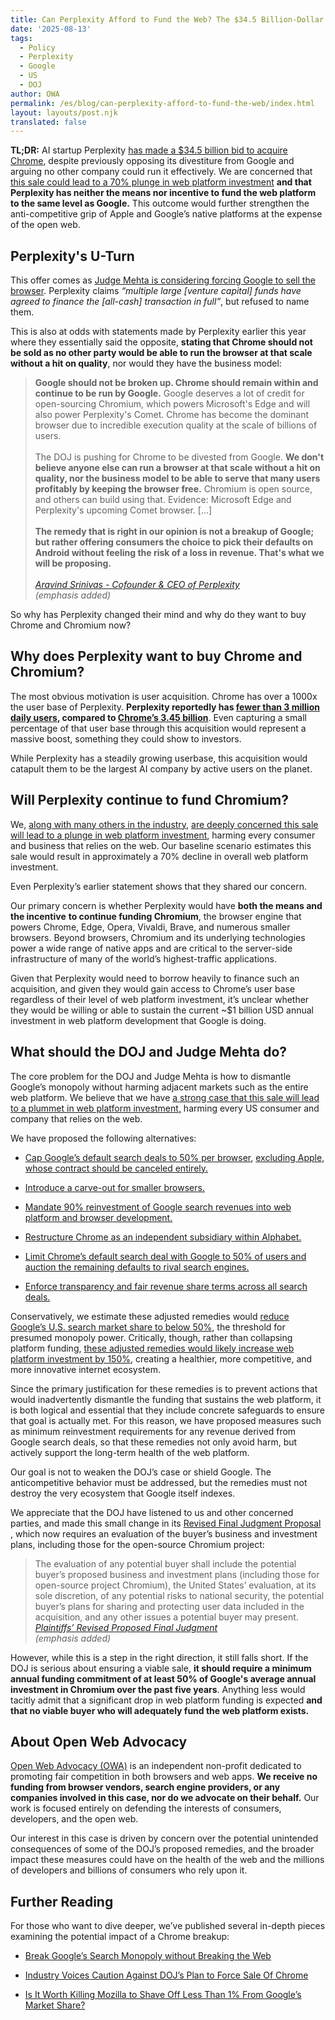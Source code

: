 ```yaml
---
title: Can Perplexity Afford to Fund the Web? The $34.5 Billion-Dollar Question
date: '2025-08-13'
tags:
  - Policy
  - Perplexity
  - Google
  - US
  - DOJ
author: OWA
permalink: /es/blog/can-perplexity-afford-to-fund-the-web/index.html
layout: layouts/post.njk
translated: false
---
```


**TL;DR:** AI startup Perplexity [has made a $34.5 billion bid to acquire Chrome](https://www.ft.com/content/d357d9d0-2a03-493a-b73b-e21b16b8ba37), despite previously opposing its divestiture from Google and arguing no other company could run it effectively. We are concerned that [this sale could lead to a 70% plunge in web platform investment](https://open-web-advocacy.org/blog/break-googles-search-monopoly-without-breaking-the-web/) **and that Perplexity has neither the means nor incentive to fund the web platform to the same level as Google.** This outcome would further strengthen the anti-competitive grip of Apple and Google’s native platforms at the expense of the open web.

## Perplexity's U-Turn

This offer comes as [Judge Mehta is considering forcing Google to sell the browser](https://open-web-advocacy.org/blog/break-googles-search-monopoly-without-breaking-the-web/#quick-primer-on-the-doj%E2%80%99s-case:~:text=Google%20must%20promptly%20and%20fully%20divest%20Chrome%2C%20to%20a%20buyer%20approved%20by%20the%20Plaintiffs%20in%20their%20sole%20discretion%20subject%20to%20terms%20that%20the%20Court%20and%20Plaintiffs%20approve.). Perplexity claims *“multiple large \[venture capital\] funds have agreed to finance the \[all-cash\] transaction in full”*, but refused to name them.

This is also at odds with statements made by Perplexity earlier this year where they essentially said the opposite, **stating that <span style="color: var(--main-color);">Chrome should not be sold</span> as no other party would be able to run the browser at that scale without a hit on quality**, nor would they have the business model:

> **Google should not be broken up. Chrome should remain within and continue to be run by Google.** Google deserves a lot of credit for open-sourcing Chromium, which powers Microsoft's Edge and will also power Perplexity's Comet. Chrome has become the dominant browser due to incredible execution quality at the scale of billions of users.<br><br>
> The DOJ is pushing for Chrome to be divested from Google. **We don't believe anyone else can run a browser at that scale without a hit on quality, nor the business model to be able to serve that many users profitably by keeping the browser free.** Chromium is open source, and others can build using that. Evidence: Microsoft Edge and Perplexity's upcoming Comet browser. \[...\]<br><br>
> **The remedy that is right in our opinion is not a breakup of Google; but rather offering consumers the choice to pick their defaults on Android without feeling the risk of a loss in revenue. That's what we will be proposing.**<br><br>
> <cite>[Aravind Srinivas - Cofounder & CEO of Perplexity](https://open-web-advocacy.org/blog/industry-voices-caution-against-dojs-plan-to-force-sale-of-chrome/#:~:text=%23-,Aravind%20Srinivas%20%2D%20Cofounder%20%26%20CEO%20of%20Perplexity,-Perplexity%20has%20been)<br>(emphasis added)</cite>

So why has Perplexity changed their mind and why do they want to buy Chrome and Chromium now?

## Why does Perplexity want to buy Chrome and Chromium?

The most obvious motivation is user acquisition. Chrome has over a 1000x the user base of Perplexity.  **Perplexity reportedly has [fewer than <span style="color: var(--main-color);">3 million daily users</span>](https://www.demandsage.com/perplexity-ai-statistics/?utm_source=chatgpt.com#:~:text=Approximately%202%20million%20people%20worldwide%20visit%20Perplexity%20AI%20daily.), compared to [<span style="color: var(--main-color);">Chrome’s 3.45 billion</span>](https://backlinko.com/chrome-users#:~:text=An%20estimated%203.45%20billion%20internet%20users%20globally%20use%20Chrome%20as%20their%20browser.)**. Even capturing a small percentage of that user base through this acquisition would represent a massive boost, something they could show to investors.

While Perplexity has a steadily growing userbase, this acquisition would catapult them to be the largest AI company by active users on the planet.

## Will Perplexity continue to fund Chromium?

We, [along with many others in the industry](https://open-web-advocacy.org/blog/industry-voices-caution-against-dojs-plan-to-force-sale-of-chrome/), [are deeply concerned this sale will lead to a plunge in web platform investment](https://open-web-advocacy.org/blog/break-googles-search-monopoly-without-breaking-the-web/), harming every consumer and business that relies on the web. Our baseline scenario estimates this sale would result in approximately a 70% decline in overall web platform investment.

Even Perplexity’s  earlier statement shows that they shared our concern.

Our primary concern is whether Perplexity would have **both the means and the incentive** **to continue funding Chromium**, the browser engine that powers Chrome, Edge, Opera, Vivaldi, Brave, and numerous smaller browsers. Beyond browsers, Chromium and its underlying technologies power a wide range of native apps and are critical to the server-side infrastructure of many of the world’s highest-traffic applications.

Given that Perplexity would need to borrow heavily to finance such an acquisition, and given they would gain access to Chrome’s user base regardless of their level of web platform investment, it’s unclear whether they would be willing or able to sustain the current \~$1 billion USD annual investment in web platform development that Google is doing.

## What should the DOJ and Judge Mehta do?

The core problem for the DOJ and Judge Mehta is how to dismantle Google’s monopoly without harming adjacent markets such as the entire web platform. We believe that we have [a strong case that this sale will lead to a plummet in web platform investment,](https://open-web-advocacy.org/blog/break-googles-search-monopoly-without-breaking-the-web/) harming every US consumer and company that relies on the web.

We have proposed the following alternatives:

* [Cap Google’s default search deals to 50% per browser](https://open-web-advocacy.org/blog/break-googles-search-monopoly-without-breaking-the-web/#permit-browser-search-default-deals-up-to-50%25-market-share%2C-excluding-apple), [excluding Apple, whose contract should be canceled entirely.](https://open-web-advocacy.org/blog/break-googles-search-monopoly-without-breaking-the-web/#terminate-the-apple-google-search-agreement)

* [Introduce a carve-out for smaller browsers.](https://open-web-advocacy.org/blog/break-googles-search-monopoly-without-breaking-the-web/#carve-out-for-smaller-browsers)

* [Mandate 90% reinvestment of Google search revenues into web platform and browser development.](https://open-web-advocacy.org/blog/break-googles-search-monopoly-without-breaking-the-web/#require-reinvestment-of-search-revenue-into-browser-and-web-platform-development)

* [Restructure Chrome as an independent subsidiary within Alphabet.](https://open-web-advocacy.org/blog/break-googles-search-monopoly-without-breaking-the-web/#move-chrome-from-google-to-alphabet-1)

* [Limit Chrome’s default search deal with Google to 50% of users and auction the remaining defaults to rival search engines.](https://open-web-advocacy.org/blog/break-googles-search-monopoly-without-breaking-the-web/#move-chrome-from-google-to-alphabet-1)

* [Enforce transparency and fair revenue share terms across all search deals.](https://open-web-advocacy.org/blog/break-googles-search-monopoly-without-breaking-the-web/#conditions-on-search-deals)

Conservatively, we estimate these adjusted remedies would [reduce Google’s U.S. search market share to below 50%](https://open-web-advocacy.org/blog/break-googles-search-monopoly-without-breaking-the-web/#estimated-impact-of-the-package-on-google's-search-engine-market-share), the threshold for presumed monopoly power. Critically, though, rather than collapsing platform funding, [these adjusted remedies would likely increase web platform investment by 150%](https://open-web-advocacy.org/blog/break-googles-search-monopoly-without-breaking-the-web/#estimated-total-impact-on-web-platform-investment), creating a healthier, more competitive, and more innovative internet ecosystem.

Since the primary justification for these remedies is to prevent actions that would inadvertently dismantle the funding that sustains the web platform, it is both logical and essential that they include concrete safeguards to ensure that goal is actually met. For this reason, we have proposed measures such as minimum reinvestment requirements for any revenue derived from Google search deals, so that these remedies not only avoid harm, but actively support the long-term health of the web platform.

Our goal is not to weaken the DOJ’s case or shield Google. The anticompetitive behavior must be addressed, but the remedies must not destroy the very ecosystem that Google itself indexes.

We appreciate that the DOJ have listened to us and other concerned parties, and made this small change in its [Revised Final Judgment Proposal](https://storage.courtlistener.com/recap/gov.uscourts.dcd.223205/gov.uscourts.dcd.223205.1184.1.pdf) , which now requires an evaluation of the buyer’s business and investment plans, including those for the open-source Chromium project:

> The evaluation of any potential buyer shall include the potential buyer’s proposed business and investment plans (including those for open-source project Chromium), the United States’ evaluation, at its sole discretion, of any potential risks to national security, the potential buyer’s plans for sharing and protecting user data included in the acquisition, and any other issues a potential buyer may present.
> <cite>[Plaintiffs’ Revised Proposed Final Judgment](https://storage.courtlistener.com/recap/gov.uscourts.dcd.223205/gov.uscourts.dcd.223205.1184.1.pdf)<br>(emphasis added)</cite>

However, while this is a step in the right direction, it still falls short. If the DOJ is serious about ensuring a viable sale, **<span style="color: var(--main-color);">it should require a minimum annual funding commitment of at least 50% of Google's average annual investment in Chromium over the past five years</span>**. Anything less would tacitly admit that a significant drop in web platform funding is expected  **and that no viable buyer who will adequately fund the web platform exists.**

## About Open Web Advocacy

[Open Web Advocacy (OWA)](https://open-web-advocacy.org/) is an independent non-profit dedicated to promoting fair competition in both browsers and web apps. **We receive no funding from browser vendors, search engine providers, or any companies involved in this case, nor do we advocate on their behalf.** Our work is focused entirely on defending the interests of consumers, developers, and the open web.

Our interest in this case is driven by concern over the potential unintended consequences of some of the DOJ’s proposed remedies, and the broader impact these measures could have on the health of the web and the millions of developers and billions of consumers who rely upon it.

## Further Reading

For those who want to dive deeper, we’ve published several in-depth pieces examining the potential impact of a Chrome breakup:

* [Break Google’s Search Monopoly without Breaking the Web](https://open-web-advocacy.org/blog/break-googles-search-monopoly-without-breaking-the-web/)

* [Industry Voices Caution Against DOJ’s Plan to Force Sale Of Chrome](https://open-web-advocacy.org/blog/industry-voices-caution-against-dojs-plan-to-force-sale-of-chrome/)

* [Is It Worth Killing Mozilla to Shave Off Less Than 1% From Google’s Market Share?](https://open-web-advocacy.org/blog/is-it-worth-killing-mozilla-to-shave-off-less-than-1-percent-from-googles-market-share/)
